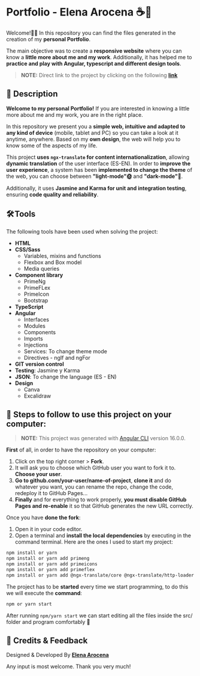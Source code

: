 # Portfolio - Elena Arocena ☕​📔​

Welcome!👏🏻 In this repository you can find the files generated in the creation of my **personal Portfolio**.

The main objective was to create a **responsive website** where you can know a **little more about me and my work**. Additionally, it has helped me to **practice and play with Angular, typescript and different design tools**.

> **NOTE:** Direct link to the project by clicking on the following **[link](elena-arocena-portfolio.netlify.app/)**

## 📄​ Description 

**Welcome to my personal Portfolio!** If you are interested in knowing a little more about me and my work, you are in the right place.

In this repository we present you a **simple web, intuitive and adapted to any kind of device** (mobile, tablet and PC) so you can take a look at it anytime, anywhere. Based on my **own design**, the web will help you to know some of the aspects of my life. 

This project **uses `ngx-translate` for content internationalization**, allowing **dynamic translation** of the user interface (ES-EN). In order to **improve the user experience**, a system has been **implemented to change the theme** of the web, you can choose between **"light-mode"🌞​** and **"dark-mode"🌚​​**.

Additionally, it uses **Jasmine and Karma for unit and integration testing**, ensuring **code quality and reliability**.

## 🛠️ Tools

The following tools have been used when solving the project:

- **HTML**
- **CSS/Sass**
  - Variables, mixins and functions
  - Flexbox and Box model
  - Media queries
- **Component library**
  - PrimeNg
  - PrimeFLex
  - PrimeIcon
  - Bootstrap
- **TypeScript**
- **Angular**
  - Interfaces
  - Modules
  - Components
  - Imports
  - Injections
  - Services: To change theme mode
  - Directives - ngIf and ngFor
- **GIT version control**
- **Testing**: Jasmine y Karma
- **JSON**: To change the language (ES - EN)
- **Design**
  - Canva
  - Excalidraw

## 💾 Steps to follow to use this project on your computer:

> **NOTE:** This project was generated with [Angular CLI](https://github.com/angular/angular-cli) version 16.0.0.

**First** of all, in order to have the repository on your computer:

1. Click on the top right corner > **Fork**.
2. It will ask you to choose which GitHub user you want to fork it to. **Choose your user**.
3. **Go to github.com/your-user/name-of-project**, **clone it** and do whatever you want, you can rename the repo, change the code, redeploy it to GitHub Pages...
4. **Finally** and for everything to work properly, **you must disable GitHub Pages and re-enable** it so that GitHub generates the new URL correctly.

Once you have **done the fork**:

1. Open it in your code editor.
2. Open a terminal and **install the local dependencies** by executing in the command terminal. Here are the ones I used to start my project:

```bash
npm install or yarn
npm install or yarn add primeng
npm install or yarn add primeicons
npm install or yarn add primeflex
npm install or yarn add @ngx-translate/core @ngx-translate/http-loader 
```

The project has to be **started** every time we start programming, to do this we will execute the **command**:

```bash
npm or yarn start
```

After running `npm/yarn start` we can start editing all the files inside the src/ folder and program comfortably 💫

## 🌻​ Credits & Feedback

Designed & Developed By **[Elena Arocena](https://github.com/marocena26)**

Any input is most welcome. Thank you very much!
